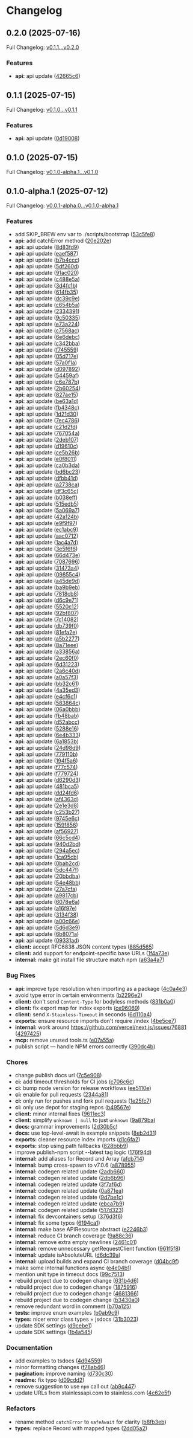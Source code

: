# Changelog

## 0.2.0 (2025-07-16)

Full Changelog: [v0.1.1...v0.2.0](https://github.com/nuntly/nuntly-sdk-typescript/compare/v0.1.1...v0.2.0)

### Features

* **api:** api update ([42665c6](https://github.com/nuntly/nuntly-sdk-typescript/commit/42665c67eaa319cd7eddfcad5da65a875d054a98))

## 0.1.1 (2025-07-15)

Full Changelog: [v0.1.0...v0.1.1](https://github.com/nuntly/nuntly-sdk-typescript/compare/v0.1.0...v0.1.1)

### Features

* **api:** api update ([0d19008](https://github.com/nuntly/nuntly-sdk-typescript/commit/0d190085f8d06bc9affc901257b6379412630bf2))

## 0.1.0 (2025-07-15)

Full Changelog: [v0.1.0-alpha.1...v0.1.0](https://github.com/nuntly/nuntly-sdk-typescript/compare/v0.1.0-alpha.1...v0.1.0)

## 0.1.0-alpha.1 (2025-07-12)

Full Changelog: [v0.0.1-alpha.0...v0.1.0-alpha.1](https://github.com/nuntly/nuntly-sdk-typescript/compare/v0.0.1-alpha.0...v0.1.0-alpha.1)

### Features

* add SKIP_BREW env var to ./scripts/bootstrap ([53c5fe8](https://github.com/nuntly/nuntly-sdk-typescript/commit/53c5fe8e5fa64eeee8e94f4de4a23162b30dd1bd))
* **api:** add catchError method ([20e202e](https://github.com/nuntly/nuntly-sdk-typescript/commit/20e202ec51a4830b42d635e8d054f9273e5705e2))
* **api:** api update ([8d83fd9](https://github.com/nuntly/nuntly-sdk-typescript/commit/8d83fd9f98986b3780719e83f974d4937dce4662))
* **api:** api update ([eaef587](https://github.com/nuntly/nuntly-sdk-typescript/commit/eaef58793ec2599d0566d2114ff2896388ea9ccc))
* **api:** api update ([b7b4ccc](https://github.com/nuntly/nuntly-sdk-typescript/commit/b7b4cccfada05e30505ad927ac13edf1ff801f32))
* **api:** api update ([5df260d](https://github.com/nuntly/nuntly-sdk-typescript/commit/5df260dbd42182d0c7d552b3c794778d6507adae))
* **api:** api update ([91ac020](https://github.com/nuntly/nuntly-sdk-typescript/commit/91ac02057203478d789e6042b0a9b417bdb1c890))
* **api:** api update ([c488e5a](https://github.com/nuntly/nuntly-sdk-typescript/commit/c488e5ae0de5b00412b16fe1783b3fac95edd776))
* **api:** api update ([3d4fc1b](https://github.com/nuntly/nuntly-sdk-typescript/commit/3d4fc1b4ffd11de2bacde8be0b7294b8d26a5965))
* **api:** api update ([614fb35](https://github.com/nuntly/nuntly-sdk-typescript/commit/614fb355bb00104153fb6461c9cdf26d6d609c9a))
* **api:** api update ([dc39c9e](https://github.com/nuntly/nuntly-sdk-typescript/commit/dc39c9eaa0967e4ad9c00bfdeb2a359474405c79))
* **api:** api update ([c654b5a](https://github.com/nuntly/nuntly-sdk-typescript/commit/c654b5afca32c9ab5518bd57346df922b6d3b178))
* **api:** api update ([2334391](https://github.com/nuntly/nuntly-sdk-typescript/commit/23343912530cb580fe12d5b9d5ce2bb4d269921b))
* **api:** api update ([9c50335](https://github.com/nuntly/nuntly-sdk-typescript/commit/9c503352af71cb253d3d582f560011f4de7a7d2d))
* **api:** api update ([e73a224](https://github.com/nuntly/nuntly-sdk-typescript/commit/e73a224de2277eaa8cff29f7d1828cf4d0933db7))
* **api:** api update ([c7568ac](https://github.com/nuntly/nuntly-sdk-typescript/commit/c7568acb9660687c79513bdcc4856a9333fdc623))
* **api:** api update ([6e6debc](https://github.com/nuntly/nuntly-sdk-typescript/commit/6e6debc07bbab079040da36043996d35069712c4))
* **api:** api update ([c342bba](https://github.com/nuntly/nuntly-sdk-typescript/commit/c342bbaf97418f5e2b33acd8a2380ec4ad0496fb))
* **api:** api update ([f745559](https://github.com/nuntly/nuntly-sdk-typescript/commit/f745559cd0effbac2d9962a13e482be9906d2394))
* **api:** api update ([05d717e](https://github.com/nuntly/nuntly-sdk-typescript/commit/05d717ea2699985a7eeb37c954160a72224bc390))
* **api:** api update ([57a0f1a](https://github.com/nuntly/nuntly-sdk-typescript/commit/57a0f1a66c8369b023bb35b5d9c925f81aa499f9))
* **api:** api update ([d097892](https://github.com/nuntly/nuntly-sdk-typescript/commit/d097892ed3863e032d0850fad71959875a096662))
* **api:** api update ([54459af](https://github.com/nuntly/nuntly-sdk-typescript/commit/54459afba820fc2a91fe457bb9dbe0d8ee785896))
* **api:** api update ([c6e787b](https://github.com/nuntly/nuntly-sdk-typescript/commit/c6e787b639a2f7706864f54c975a787ae872d56a))
* **api:** api update ([2b60254](https://github.com/nuntly/nuntly-sdk-typescript/commit/2b602545716b9fd643880f483ab45d18342fa47f))
* **api:** api update ([827ae15](https://github.com/nuntly/nuntly-sdk-typescript/commit/827ae154a42bb9ad916864d696ac016ecba385fb))
* **api:** api update ([be63a1d](https://github.com/nuntly/nuntly-sdk-typescript/commit/be63a1d71a90d09fd6bb217ce58cd2028ddaff57))
* **api:** api update ([fb4348c](https://github.com/nuntly/nuntly-sdk-typescript/commit/fb4348cccadf67dd8a7a3716f3c38f8eb748b8fc))
* **api:** api update ([1d21d30](https://github.com/nuntly/nuntly-sdk-typescript/commit/1d21d30a0470170e11081ac6dff12a26170c9640))
* **api:** api update ([7ec4786](https://github.com/nuntly/nuntly-sdk-typescript/commit/7ec47866b5568af7c93c2e29502a1589e3ea7539))
* **api:** api update ([c21d2fd](https://github.com/nuntly/nuntly-sdk-typescript/commit/c21d2fdfd6db8c700b85993935dc6ae162ddd988))
* **api:** api update ([767054a](https://github.com/nuntly/nuntly-sdk-typescript/commit/767054a41fe36b1fe5e42ed51f9cde480b93e2ed))
* **api:** api update ([2deb107](https://github.com/nuntly/nuntly-sdk-typescript/commit/2deb107f008d47e8ef89e112c325507b40d87190))
* **api:** api update ([d19610c](https://github.com/nuntly/nuntly-sdk-typescript/commit/d19610c98e734cca4b53ae1493d962d5ca03793d))
* **api:** api update ([ce5b26b](https://github.com/nuntly/nuntly-sdk-typescript/commit/ce5b26b1e4544938c100064a2163aa5b1efd1912))
* **api:** api update ([e0f8011](https://github.com/nuntly/nuntly-sdk-typescript/commit/e0f8011b65271bcf1ffd621913944ad24131c288))
* **api:** api update ([ca0b3da](https://github.com/nuntly/nuntly-sdk-typescript/commit/ca0b3da7e9808cb966d46748b478f06b2b2a4833))
* **api:** api update ([bd6bc23](https://github.com/nuntly/nuntly-sdk-typescript/commit/bd6bc2342be60517a3806a824f179be33d96a778))
* **api:** api update ([dfbb41d](https://github.com/nuntly/nuntly-sdk-typescript/commit/dfbb41dd4a58b71a4baf030f390ca4da6b780fd9))
* **api:** api update ([a2738ca](https://github.com/nuntly/nuntly-sdk-typescript/commit/a2738cae399d920b233e4973c176ea10ff5f2c36))
* **api:** api update ([df3c65c](https://github.com/nuntly/nuntly-sdk-typescript/commit/df3c65c0acee7691c2667ff606ab0912293d7374))
* **api:** api update ([b038eff](https://github.com/nuntly/nuntly-sdk-typescript/commit/b038eff2b175b00677549786e324d6f45f9cde46))
* **api:** api update ([515edb5](https://github.com/nuntly/nuntly-sdk-typescript/commit/515edb5fd95d59329b87409e3856c29cec7ace4b))
* **api:** api update ([5a069a7](https://github.com/nuntly/nuntly-sdk-typescript/commit/5a069a79ae70a9173a34d294ef2a9f60a3cfa80a))
* **api:** api update ([42a124b](https://github.com/nuntly/nuntly-sdk-typescript/commit/42a124b28f606868b9191d2c220b7e5437de369d))
* **api:** api update ([e9f9f97](https://github.com/nuntly/nuntly-sdk-typescript/commit/e9f9f979e094b4684baa7477c444528a895a92ca))
* **api:** api update ([ec1abc9](https://github.com/nuntly/nuntly-sdk-typescript/commit/ec1abc9d57acda240ecf12c716a387de68e17503))
* **api:** api update ([aac0712](https://github.com/nuntly/nuntly-sdk-typescript/commit/aac0712222171d521e722979fa35bafcb1a8c34a))
* **api:** api update ([1ac4a7d](https://github.com/nuntly/nuntly-sdk-typescript/commit/1ac4a7dfca3a0c7bd427d3bde6c2d46055494320))
* **api:** api update ([3e5f6f6](https://github.com/nuntly/nuntly-sdk-typescript/commit/3e5f6f64fb90d4b7697d34a5726f502acd9b4ded))
* **api:** api update ([66d473e](https://github.com/nuntly/nuntly-sdk-typescript/commit/66d473e125abdb04fdf6edeeb9881ed9c31d07da))
* **api:** api update ([7087696](https://github.com/nuntly/nuntly-sdk-typescript/commit/7087696c1b4ba50ff482476d6883182bc49bed55))
* **api:** api update ([31473a4](https://github.com/nuntly/nuntly-sdk-typescript/commit/31473a497f88146b7604c2e43339cb80e8cbba63))
* **api:** api update ([09855c4](https://github.com/nuntly/nuntly-sdk-typescript/commit/09855c4520b0ca23d14bb748b35413fbf07a2b8e))
* **api:** api update ([a45de9d](https://github.com/nuntly/nuntly-sdk-typescript/commit/a45de9d6e6caeecba68cd42755f1f14be0c1aecb))
* **api:** api update ([ba9b9eb](https://github.com/nuntly/nuntly-sdk-typescript/commit/ba9b9eb4899dd6ad98e26c833d73ae6eacad6cf3))
* **api:** api update ([7818cb8](https://github.com/nuntly/nuntly-sdk-typescript/commit/7818cb88946377bc8de99e364363acc9d345c7f3))
* **api:** api update ([d6c9e71](https://github.com/nuntly/nuntly-sdk-typescript/commit/d6c9e71195d749f3845d282d2518851ca967e55e))
* **api:** api update ([5520c12](https://github.com/nuntly/nuntly-sdk-typescript/commit/5520c1265bb0ac9b9740b89837811a95ab551209))
* **api:** api update ([92bf807](https://github.com/nuntly/nuntly-sdk-typescript/commit/92bf8078ee8313665d6a7623d36c85c246371870))
* **api:** api update ([7c14082](https://github.com/nuntly/nuntly-sdk-typescript/commit/7c140826203e194bfb5bdbcd5843119e9f17aef6))
* **api:** api update ([db739f0](https://github.com/nuntly/nuntly-sdk-typescript/commit/db739f0899550a08d71ddd8e3d87f0ddc0534db5))
* **api:** api update ([81efa2e](https://github.com/nuntly/nuntly-sdk-typescript/commit/81efa2e62ae04cd31090cb99f224c2567d9a084c))
* **api:** api update ([a5b2277](https://github.com/nuntly/nuntly-sdk-typescript/commit/a5b2277b93038e314efee9d0a8ad00c419395aa1))
* **api:** api update ([8a71eee](https://github.com/nuntly/nuntly-sdk-typescript/commit/8a71eee700da16bcf54a3182d8c6a041b11d729b))
* **api:** api update ([a33856a](https://github.com/nuntly/nuntly-sdk-typescript/commit/a33856a5bac716a9ac4232cbdf527c24f2a8f47e))
* **api:** api update ([2ec60f0](https://github.com/nuntly/nuntly-sdk-typescript/commit/2ec60f090e26f0e343878dfdd120f2de85bb8c13))
* **api:** api update ([6d31223](https://github.com/nuntly/nuntly-sdk-typescript/commit/6d312239e606a7c693cf69d378a90050bbbefc2d))
* **api:** api update ([2a6c40d](https://github.com/nuntly/nuntly-sdk-typescript/commit/2a6c40d7f5e13e4e04be54100c08d39e0e195338))
* **api:** api update ([a0a57f3](https://github.com/nuntly/nuntly-sdk-typescript/commit/a0a57f3dbcf33fd687fb51f5fb0bebe16f261ec4))
* **api:** api update ([bb32c61](https://github.com/nuntly/nuntly-sdk-typescript/commit/bb32c61ba886a67d9075148d540a21db01f402c6))
* **api:** api update ([4a35ed3](https://github.com/nuntly/nuntly-sdk-typescript/commit/4a35ed3f92cd82255475920f5ca49a79bdb23e86))
* **api:** api update ([e4cf6c1](https://github.com/nuntly/nuntly-sdk-typescript/commit/e4cf6c14d05d2724c1d9617185e8651444050aa1))
* **api:** api update ([583864c](https://github.com/nuntly/nuntly-sdk-typescript/commit/583864c562d84e81b4385f9cf5dce337715c54c8))
* **api:** api update ([06a0bbb](https://github.com/nuntly/nuntly-sdk-typescript/commit/06a0bbbdbfca152bb67f2a1ed178c0d1b7f611a4))
* **api:** api update ([fb48bab](https://github.com/nuntly/nuntly-sdk-typescript/commit/fb48bab88d58267e4829fdec10db478bd05faaf5))
* **api:** api update ([d52abcc](https://github.com/nuntly/nuntly-sdk-typescript/commit/d52abcc708078ade5f069e2b1d52aea448548aed))
* **api:** api update ([5288e16](https://github.com/nuntly/nuntly-sdk-typescript/commit/5288e161b2c38f8160abca79e856bf26a83b2b0f))
* **api:** api update ([6e4b333](https://github.com/nuntly/nuntly-sdk-typescript/commit/6e4b33306bc3ef6ceb83ae510a28db48e58756ef))
* **api:** api update ([6a1853b](https://github.com/nuntly/nuntly-sdk-typescript/commit/6a1853be21bc66b7c21cbc9e7e249b6a6069299d))
* **api:** api update ([24d98d9](https://github.com/nuntly/nuntly-sdk-typescript/commit/24d98d9279f3118230b376215d6a22231e5787fa))
* **api:** api update ([779110b](https://github.com/nuntly/nuntly-sdk-typescript/commit/779110bfffa66cc614fe210db5a357eac1853b6f))
* **api:** api update ([194f5a6](https://github.com/nuntly/nuntly-sdk-typescript/commit/194f5a66065e1ef44c6b756d10309170dab16695))
* **api:** api update ([f77c574](https://github.com/nuntly/nuntly-sdk-typescript/commit/f77c5748f64777e0a1765f3f44f2a5870d7f297a))
* **api:** api update ([f779724](https://github.com/nuntly/nuntly-sdk-typescript/commit/f779724c650632489ab2a4dc8e76bcd1b7cb6bb7))
* **api:** api update ([d6290d3](https://github.com/nuntly/nuntly-sdk-typescript/commit/d6290d3aa00fd45ba01b42927ee4e05758aec971))
* **api:** api update ([481bca5](https://github.com/nuntly/nuntly-sdk-typescript/commit/481bca5f9f8f19af8be710f9eed5807b7bb241c6))
* **api:** api update ([dd24fd6](https://github.com/nuntly/nuntly-sdk-typescript/commit/dd24fd6fb0431b6fc31fab1a707528b2161627f9))
* **api:** api update ([af4363d](https://github.com/nuntly/nuntly-sdk-typescript/commit/af4363d9b734f5196c4e931b02989e478812eba9))
* **api:** api update ([2e1e3d8](https://github.com/nuntly/nuntly-sdk-typescript/commit/2e1e3d869baceccd3354c14c63482c2a5f2d6aa7))
* **api:** api update ([c253b27](https://github.com/nuntly/nuntly-sdk-typescript/commit/c253b270249f1da15c14a893843c580ccf7c751f))
* **api:** api update ([9745e6c](https://github.com/nuntly/nuntly-sdk-typescript/commit/9745e6c221d2e83736afd522bb2236bd11ea939a))
* **api:** api update ([159f856](https://github.com/nuntly/nuntly-sdk-typescript/commit/159f856d4d64628e46040d0b88ef70af7d3ee642))
* **api:** api update ([af56927](https://github.com/nuntly/nuntly-sdk-typescript/commit/af569278fc6afcb3ebe59fec0f4218e4b37166f6))
* **api:** api update ([66c5cd4](https://github.com/nuntly/nuntly-sdk-typescript/commit/66c5cd41c3744174084cecde3245f31acc3f9901))
* **api:** api update ([940d2bd](https://github.com/nuntly/nuntly-sdk-typescript/commit/940d2bdc189e6c2e4737253e2a7c584e37d21ec7))
* **api:** api update ([294a5ec](https://github.com/nuntly/nuntly-sdk-typescript/commit/294a5ec13cdff087fe95400d242a8ee1876e92ba))
* **api:** api update ([1ca95cb](https://github.com/nuntly/nuntly-sdk-typescript/commit/1ca95cbd9dac91d72bef5dce2291da747306f93f))
* **api:** api update ([0bab2cd](https://github.com/nuntly/nuntly-sdk-typescript/commit/0bab2cd60f4714e20f440843bb7bfcea35b30fea))
* **api:** api update ([5dc447f](https://github.com/nuntly/nuntly-sdk-typescript/commit/5dc447fa7e998f1d499cb4a9186bea519b3f88e7))
* **api:** api update ([20bbdba](https://github.com/nuntly/nuntly-sdk-typescript/commit/20bbdbaa13126145cb9ad3e810267d11c0497207))
* **api:** api update ([54e48bb](https://github.com/nuntly/nuntly-sdk-typescript/commit/54e48bb304ab6885341605ad2f90d057128c90e5))
* **api:** api update ([27a7cfa](https://github.com/nuntly/nuntly-sdk-typescript/commit/27a7cfab3ae5306937c9abfac3a551d9f05824fb))
* **api:** api update ([a9817cb](https://github.com/nuntly/nuntly-sdk-typescript/commit/a9817cb2fd4f408c8d590cad05be58409e99dc24))
* **api:** api update ([6078e6a](https://github.com/nuntly/nuntly-sdk-typescript/commit/6078e6ad2680a6418d364d60d4fe093620082c5a))
* **api:** api update ([a16f97e](https://github.com/nuntly/nuntly-sdk-typescript/commit/a16f97ef5516f2a41077708db3ebe1a1d94dbaf1))
* **api:** api update ([3134f38](https://github.com/nuntly/nuntly-sdk-typescript/commit/3134f3815b70845ab46f1413da14078239ee9a3f))
* **api:** api update ([a00c66e](https://github.com/nuntly/nuntly-sdk-typescript/commit/a00c66e34632160adc4787ea5a7bfed6b4699bd0))
* **api:** api update ([5d6d3e9](https://github.com/nuntly/nuntly-sdk-typescript/commit/5d6d3e99afaabb8c5579b2781361aa8a984013eb))
* **api:** api update ([6b8071a](https://github.com/nuntly/nuntly-sdk-typescript/commit/6b8071a087bcb022ab7678d1e9e7fcf99497d829))
* **api:** api update ([09331ad](https://github.com/nuntly/nuntly-sdk-typescript/commit/09331adc006a0abd30d1b5df6ed6a43bdc3dcd79))
* **client:** accept RFC6838 JSON content types ([885d565](https://github.com/nuntly/nuntly-sdk-typescript/commit/885d565063e3c1888f9a07115e0f5ce9a97abd96))
* **client:** add support for endpoint-specific base URLs ([1f4a73e](https://github.com/nuntly/nuntly-sdk-typescript/commit/1f4a73e591c0cfe56b0c08770d05a8da9c563a77))
* **internal:** make git install file structure match npm ([a63a4a7](https://github.com/nuntly/nuntly-sdk-typescript/commit/a63a4a7cb126bc231fd231a88aefcfce5a2bf867))


### Bug Fixes

* **api:** improve type resolution when importing as a package ([4c0a4e3](https://github.com/nuntly/nuntly-sdk-typescript/commit/4c0a4e3c1565a4537bb162a4d73eed1d169e6aef))
* avoid type error in certain environments ([b2296e2](https://github.com/nuntly/nuntly-sdk-typescript/commit/b2296e24c045b9b1313b46b3f587010790ad8447))
* **client:** don't send `Content-Type` for bodyless methods ([831b0a0](https://github.com/nuntly/nuntly-sdk-typescript/commit/831b0a08e545511eb0540146f4e462eb57a2b4bf))
* **client:** fix export map for index exports ([ce96069](https://github.com/nuntly/nuntly-sdk-typescript/commit/ce960691ae8b913064b54c3c472c4bd3f2b09577))
* **client:** send `X-Stainless-Timeout` in seconds ([6d110a4](https://github.com/nuntly/nuntly-sdk-typescript/commit/6d110a48bfd20aac09c82075a08ef44dcf3ec5f7))
* **exports:** ensure resource imports don't require /index ([4be5ce7](https://github.com/nuntly/nuntly-sdk-typescript/commit/4be5ce76bed8adbcebf7ef931e4ac540d16e7510))
* **internal:** work around https://github.com/vercel/next.js/issues/76881 ([4297425](https://github.com/nuntly/nuntly-sdk-typescript/commit/429742514e65e1c31eb3097e4a68fef6bbcac42c))
* **mcp:** remove unused tools.ts ([e07a55a](https://github.com/nuntly/nuntly-sdk-typescript/commit/e07a55a1b0567092c44d66b3361722ddb17399d8))
* publish script — handle NPM errors correctly ([390dc4b](https://github.com/nuntly/nuntly-sdk-typescript/commit/390dc4b3b4140ab99ff2c0c4926b5292fe9e9286))


### Chores

* change publish docs url ([7c5e908](https://github.com/nuntly/nuntly-sdk-typescript/commit/7c5e908152049798d2a13a700c0955453cf4f38a))
* **ci:** add timeout thresholds for CI jobs ([c706c6c](https://github.com/nuntly/nuntly-sdk-typescript/commit/c706c6c64ede437c2dbcec11f8b9a46eb4c4966c))
* **ci:** bump node version for release workflows ([ee5110e](https://github.com/nuntly/nuntly-sdk-typescript/commit/ee5110e9ce49122fe920340dee8d8e80c2d4ba75))
* **ci:** enable for pull requests ([2344a81](https://github.com/nuntly/nuntly-sdk-typescript/commit/2344a816e7448ef2ccdc5002c8babf5e4026b9dd))
* **ci:** only run for pushes and fork pull requests ([1e25fc7](https://github.com/nuntly/nuntly-sdk-typescript/commit/1e25fc76cfb9363b518f3b07e53c7edbd8a7921b))
* **ci:** only use depot for staging repos ([b49567e](https://github.com/nuntly/nuntly-sdk-typescript/commit/b49567e7e406d71053d173facd88ccb42c4e0e65))
* **client:** minor internal fixes ([9611ec3](https://github.com/nuntly/nuntly-sdk-typescript/commit/9611ec3abb82883a7626c101142995835d8402ce))
* **client:** simplify `unknown | null` to just `unknown` ([9a879ba](https://github.com/nuntly/nuntly-sdk-typescript/commit/9a879bad1cc52b158e4d454e7590a5c66652c9e9))
* **docs:** grammar improvements ([2d30b5c](https://github.com/nuntly/nuntly-sdk-typescript/commit/2d30b5c4220c1970d28406aa00eb54d6ebadb8b9))
* **docs:** use top-level-await in example snippets ([8eb2d31](https://github.com/nuntly/nuntly-sdk-typescript/commit/8eb2d31510d48886532b941691a0456f14260ecd))
* **exports:** cleaner resource index imports ([d1c6fa2](https://github.com/nuntly/nuntly-sdk-typescript/commit/d1c6fa28c201ae0bd51f3bbb176f7d409907cbb2))
* **exports:** stop using path fallbacks ([828bbb9](https://github.com/nuntly/nuntly-sdk-typescript/commit/828bbb9d3a57ea57df854be2edc388b8fba0c539))
* improve publish-npm script --latest tag logic ([176f94d](https://github.com/nuntly/nuntly-sdk-typescript/commit/176f94d9bcd77b104b0614a66e38f3363b8cbc81))
* **internal:** add aliases for Record and Array ([afcb714](https://github.com/nuntly/nuntly-sdk-typescript/commit/afcb7142a515ad702a83e1382086679fdcaa0704))
* **internal:** bump cross-spawn to v7.0.6 ([a878955](https://github.com/nuntly/nuntly-sdk-typescript/commit/a878955ed38772ec3ad195a35907d0c9432169e4))
* **internal:** codegen related update ([2adb660](https://github.com/nuntly/nuntly-sdk-typescript/commit/2adb660273c41d2ae77f81d103d74393e809c6d9))
* **internal:** codegen related update ([2db6b96](https://github.com/nuntly/nuntly-sdk-typescript/commit/2db6b96a5c04d14219881aae95365eb325718ecb))
* **internal:** codegen related update ([3f7af6d](https://github.com/nuntly/nuntly-sdk-typescript/commit/3f7af6d7a009c054868beece0d470879dbb9466f))
* **internal:** codegen related update ([0a871ea](https://github.com/nuntly/nuntly-sdk-typescript/commit/0a871ea1cf12a93e58dc68cb938ac4c810456ec9))
* **internal:** codegen related update ([9d7be1c](https://github.com/nuntly/nuntly-sdk-typescript/commit/9d7be1ce7bf0c1f81281c7c2fd2048ee11403246))
* **internal:** codegen related update ([ebca7b9](https://github.com/nuntly/nuntly-sdk-typescript/commit/ebca7b9a41910c464565d6247dac5f1200792653))
* **internal:** codegen related update ([517d323](https://github.com/nuntly/nuntly-sdk-typescript/commit/517d3233b2f4ee97144b2972c1ab39069df1b821))
* **internal:** fix devcontainers setup ([376d3f6](https://github.com/nuntly/nuntly-sdk-typescript/commit/376d3f6d613c1098cd7e5eb3bfa41a90886dff30))
* **internal:** fix some typos ([6194ca1](https://github.com/nuntly/nuntly-sdk-typescript/commit/6194ca160ff3c5c84acb2ed8dca2ba9836434776))
* **internal:** make base APIResource abstract ([e2246b3](https://github.com/nuntly/nuntly-sdk-typescript/commit/e2246b37a75a4d48409b40617205b8849f4ce24b))
* **internal:** reduce CI branch coverage ([9a88c36](https://github.com/nuntly/nuntly-sdk-typescript/commit/9a88c36936cdc8ae9422a1508455480ecf5fe4ea))
* **internal:** remove extra empty newlines ([2461c01](https://github.com/nuntly/nuntly-sdk-typescript/commit/2461c01bba7334a21db474914462f153c5dc7078))
* **internal:** remove unnecessary getRequestClient function ([961f5f8](https://github.com/nuntly/nuntly-sdk-typescript/commit/961f5f8e86f7d2a2240221e0cd0c182597574153))
* **internal:** update isAbsoluteURL ([d6dc39a](https://github.com/nuntly/nuntly-sdk-typescript/commit/d6dc39a3b277bcd2547d87812e2ba68d329561f4))
* **internal:** upload builds and expand CI branch coverage ([d04bc9f](https://github.com/nuntly/nuntly-sdk-typescript/commit/d04bc9f01695b222e115a27619d0f6abc4133b65))
* make some internal functions async ([e4e04b1](https://github.com/nuntly/nuntly-sdk-typescript/commit/e4e04b184af5638d81d0557cb246a02a102be0cb))
* mention unit type in timeout docs ([99c7513](https://github.com/nuntly/nuntly-sdk-typescript/commit/99c751377569227b2b975ab90fc6f8ebea660083))
* rebuild project due to codegen change ([631b4d6](https://github.com/nuntly/nuntly-sdk-typescript/commit/631b4d61755fc07158dfc90b6ff059355aa77bb7))
* rebuild project due to codegen change ([1875916](https://github.com/nuntly/nuntly-sdk-typescript/commit/1875916c2428af5748e18252512bdb68f85fe3e5))
* rebuild project due to codegen change ([4681366](https://github.com/nuntly/nuntly-sdk-typescript/commit/468136608712f8a16b2e9a40f10447b4e08b855e))
* rebuild project due to codegen change ([b3430a0](https://github.com/nuntly/nuntly-sdk-typescript/commit/b3430a0251b70a62fc4abe5e5208e2d6eb18e74e))
* remove redundant word in comment ([b70a125](https://github.com/nuntly/nuntly-sdk-typescript/commit/b70a125e4ee6a8e20d0d7cc12fc0107be9d784e9))
* **tests:** improve enum examples ([b0ab9c9](https://github.com/nuntly/nuntly-sdk-typescript/commit/b0ab9c977968799ead86b2754222ae7913f32b69))
* **types:** nicer error class types + jsdocs ([31b3023](https://github.com/nuntly/nuntly-sdk-typescript/commit/31b302387ac98481afe2cc848b1f9e651a87b13a))
* update SDK settings ([d9cebe1](https://github.com/nuntly/nuntly-sdk-typescript/commit/d9cebe1b85c15c8f4d7ddf1b69ce59eab4b6d6df))
* update SDK settings ([1b4a545](https://github.com/nuntly/nuntly-sdk-typescript/commit/1b4a545e899413955048877a7a16bdb1112c7863))


### Documentation

* add examples to tsdocs ([4d94559](https://github.com/nuntly/nuntly-sdk-typescript/commit/4d94559fe6959e96ea0542b7e4aeb431d167c76f))
* minor formatting changes ([f78ab46](https://github.com/nuntly/nuntly-sdk-typescript/commit/f78ab464ff5e1a4e3e305930f8dbefab41962523))
* **pagination:** improve naming ([d730c30](https://github.com/nuntly/nuntly-sdk-typescript/commit/d730c30f8c7718d2d881f97d3ee10caf7805e400))
* **readme:** fix typo ([d09cdd2](https://github.com/nuntly/nuntly-sdk-typescript/commit/d09cdd28c1130c6bef631398378418c309469561))
* remove suggestion to use `npm` call out ([ab9c447](https://github.com/nuntly/nuntly-sdk-typescript/commit/ab9c447109387841dc895bbfdedb7578232998b2))
* update URLs from stainlessapi.com to stainless.com ([4c62e5f](https://github.com/nuntly/nuntly-sdk-typescript/commit/4c62e5fe00e234246f723771426aca0269f643ff))


### Refactors

* rename method `catchError` to `safeAwait` for clarity ([b8fb3eb](https://github.com/nuntly/nuntly-sdk-typescript/commit/b8fb3eb931f7ad9b17bf12b83718d2a4dc0b95a5))
* **types:** replace Record with mapped types ([2dd05a2](https://github.com/nuntly/nuntly-sdk-typescript/commit/2dd05a2e42e5abc82521136ed64be98e99f3f308))
